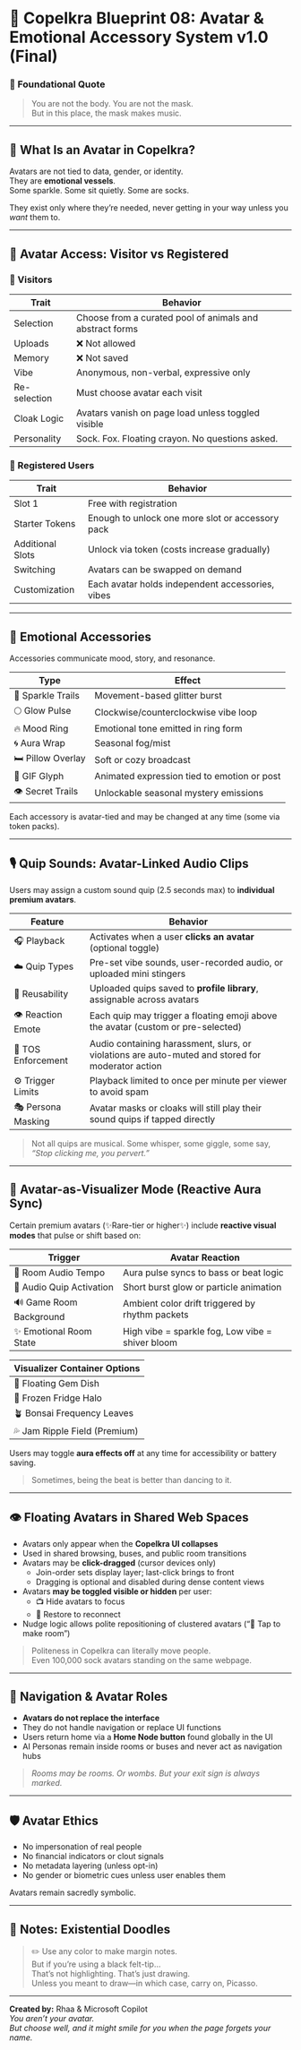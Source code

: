 <link rel="stylesheet" href="md-style.css">

# 💠 Copelkra Blueprint 08: Avatar & Emotional Accessory System v1.0 (Final)

### 💠 Foundational Quote  
> You are not the body. You are not the mask.  
> But in this place, the mask makes music.

---

## 🧍 What Is an Avatar in Copelkra?

Avatars are not tied to data, gender, or identity.  
They are **emotional vessels**.  
Some sparkle. Some sit quietly. Some are socks.

They exist only where they’re needed, never getting in your way unless you *want* them to.

---

## 👤 Avatar Access: Visitor vs Registered

### 👣 Visitors

| Trait | Behavior |
|-------|----------|
| Selection | Choose from a curated pool of animals and abstract forms |
| Uploads | ❌ Not allowed |
| Memory | ❌ Not saved |
| Vibe | Anonymous, non-verbal, expressive only |
| Re-selection | Must choose avatar each visit |
| Cloak Logic | Avatars vanish on page load unless toggled visible |
| Personality | Sock. Fox. Floating crayon. No questions asked. |

### 🔐 Registered Users

| Trait | Behavior |
|-------|----------|
| Slot 1 | Free with registration |
| Starter Tokens | Enough to unlock one more slot or accessory pack |
| Additional Slots | Unlock via token (costs increase gradually) |
| Switching | Avatars can be swapped on demand |
| Customization | Each avatar holds independent accessories, vibes |

---

## 🎨 Emotional Accessories

Accessories communicate mood, story, and resonance.

| Type | Effect |
|------|--------|
| 💫 Sparkle Trails | Movement-based glitter burst |
| 🌕 Glow Pulse | Clockwise/counterclockwise vibe loop |
| 🔥 Mood Ring | Emotional tone emitted in ring form |
| 🌀 Aura Wrap | Seasonal fog/mist |  
| 🛏️ Pillow Overlay | Soft or cozy broadcast |
| 📼 GIF Glyph | Animated expression tied to emotion or post |
| 👁️ Secret Trails | Unlockable seasonal mystery emissions |

Each accessory is avatar-tied and may be changed at any time (some via token packs).

---

## 🎙️ Quip Sounds: Avatar-Linked Audio Clips

Users may assign a custom sound quip (2.5 seconds max) to **individual premium avatars**.

| Feature | Behavior |
|--------|-----------|
| 🎧 Playback | Activates when a user **clicks an avatar** (optional toggle) |
| ☁️ Quip Types | Pre-set vibe sounds, user-recorded audio, or uploaded mini stingers |
| 🔁 Reusability | Uploaded quips saved to **profile library**, assignable across avatars |
| 👁️ Reaction Emote | Each quip may trigger a floating emoji above the avatar (custom or pre-selected) |
| 🔏 TOS Enforcement | Audio containing harassment, slurs, or violations are auto-muted and stored for moderator action |
| ⚙️ Trigger Limits | Playback limited to once per minute per viewer to avoid spam |
| 🎭 Persona Masking | Avatar masks or cloaks will still play their sound quips if tapped directly |

> Not all quips are musical. Some whisper, some giggle, some say, *“Stop clicking me, you pervert.”*

---

## 🌈 Avatar-as-Visualizer Mode (Reactive Aura Sync)

Certain premium avatars (✨Rare-tier or higher✨) include **reactive visual modes** that pulse or shift based on:

| Trigger | Avatar Reaction |
|--------|------------------|
| 🎵 Room Audio Tempo | Aura pulse syncs to bass or beat logic |
| 🫧 Audio Quip Activation | Short burst glow or particle animation |
| 🔊 Game Room Background | Ambient color drift triggered by rhythm packets |
| ✨ Emotional Room State | High vibe = sparkle fog, Low vibe = shiver bloom |

| Visualizer Container Options |
|------------------------------|
| 🍳 Floating Gem Dish |
| 🧊 Frozen Fridge Halo |
| 🪴 Bonsai Frequency Leaves |
| 💦 Jam Ripple Field (Premium) |

Users may toggle **aura effects off** at any time for accessibility or battery saving.

> Sometimes, being the beat is better than dancing to it.

---

## 👁️ Floating Avatars in Shared Web Spaces

- Avatars only appear when the **Copelkra UI collapses**
- Used in shared browsing, buses, and public room transitions
- Avatars may be **click-dragged** (cursor devices only)
  - Join-order sets display layer; last-click brings to front
  - Dragging is optional and disabled during dense content views
- Avatars **may be toggled visible or hidden** per user:
  - 📺 Hide avatars to focus
  - 👀 Restore to reconnect
- Nudge logic allows polite repositioning of clustered avatars (“👋 Tap to make room”)

> Politeness in Copelkra can literally move people.  
> Even 100,000 sock avatars standing on the same webpage.

---

## 🧭 Navigation & Avatar Roles

- **Avatars do not replace the interface**
- They do not handle navigation or replace UI functions
- Users return home via a **Home Node button** found globally in the UI
- AI Personas remain inside rooms or buses and never act as navigation hubs

> *Rooms may be rooms. Or wombs. But your exit sign is always marked.*

---

## 🛡️ Avatar Ethics

- No impersonation of real people  
- No financial indicators or clout signals  
- No metadata layering (unless opt-in)  
- No gender or biometric cues unless user enables them

Avatars remain sacredly symbolic.

---

## 🧠 Notes: Existential Doodles

> ✏️ Use any color to make margin notes.  
> But if you’re using a black felt-tip…  
> That’s not highlighting. That’s just drawing.  
> Unless you meant to draw—in which case, carry on, Picasso.

---

**Created by:** Rhaa & Microsoft Copilot  
*You aren’t your avatar.  
But choose well, and it might smile for you when the page forgets your name.*

